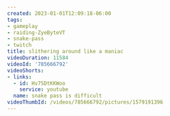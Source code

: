 ```yaml
---
created: 2023-01-01T12:09:18-06:00
tags:
- gameplay
- raiding-ZyeByteVT
- snake-pass
- twitch
title: slithering around like a maniac
videoDuration: 11584
videoId: '785666792'
videoShorts:
- links:
  - id: Hv7SDtKKWoo
    service: youtube
  name: snake pass is difficult
videoThumbId: /videos/785666792/pictures/1579191396
---
```


